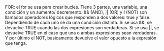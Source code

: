 FOR: el for se usa para crear bucles. Tiene 3 partes, una variable, una condición y un aumento/ decremento.
&& (AND), || (OR) y ! (NOT) son llamados operadores lógicos que responden a dos valores: true y false. 
Dependiendo de cada uno se da una condición distinta. Si se usa &&, se devuelve TRUE cuando las dos expresiones son verdaderas.
Si se usa ||, se devuelve TRUE en el caso que una o ambas expresiones sean verdaderas.
Y por último el NOT, basicamente devuelve el valor opuesto a la expresión que tenga.